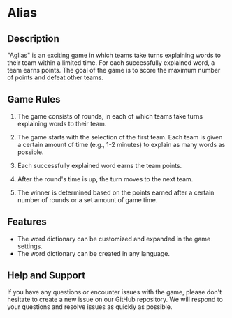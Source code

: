 # Alias

## Description

"Aglias" is an exciting game in which teams take turns explaining words to their team within a limited time. For each successfully explained word, a team earns points. The goal of the game is to score the maximum number of points and defeat other teams.

## Game Rules

1. The game consists of rounds, in each of which teams take turns explaining words to their team.

2. The game starts with the selection of the first team. Each team is given a certain amount of time (e.g., 1-2 minutes) to explain as many words as possible.

3. Each successfully explained word earns the team points.

4. After the round's time is up, the turn moves to the next team.

5. The winner is determined based on the points earned after a certain number of rounds or a set amount of game time.

## Features

- The word dictionary can be customized and expanded in the game settings.
- The word dictionary can be created in any language.

## Help and Support

If you have any questions or encounter issues with the game, please don't hesitate to create a new issue on our GitHub repository. We will respond to your questions and resolve issues as quickly as possible.
